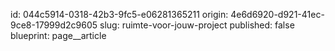id: 044c5914-0318-42b3-9fc5-e06281365211
origin: 4e6d6920-d921-41ec-9ce8-17999d2c9605
slug: ruimte-voor-jouw-project
published: false
blueprint: page__article

